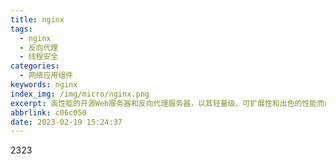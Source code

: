 ```yaml
---
title: nginx
tags:
  - nginx
  - 反向代理
  - 线程安全
categories:
  - 网络应用组件
keywords: nginx
index_img: /img/micro/nginx.png
excerpt: 高性能的开源Web服务器和反向代理服务器，以其轻量级、可扩展性和出色的性能而闻名。它常用于负载均衡、反向代理、静态资源服务和Web加速，支持HTTP、HTTPS、SMTP等协议。
abbrlink: c06c050
date: 2023-02-19 15:24:37
---
```

2323